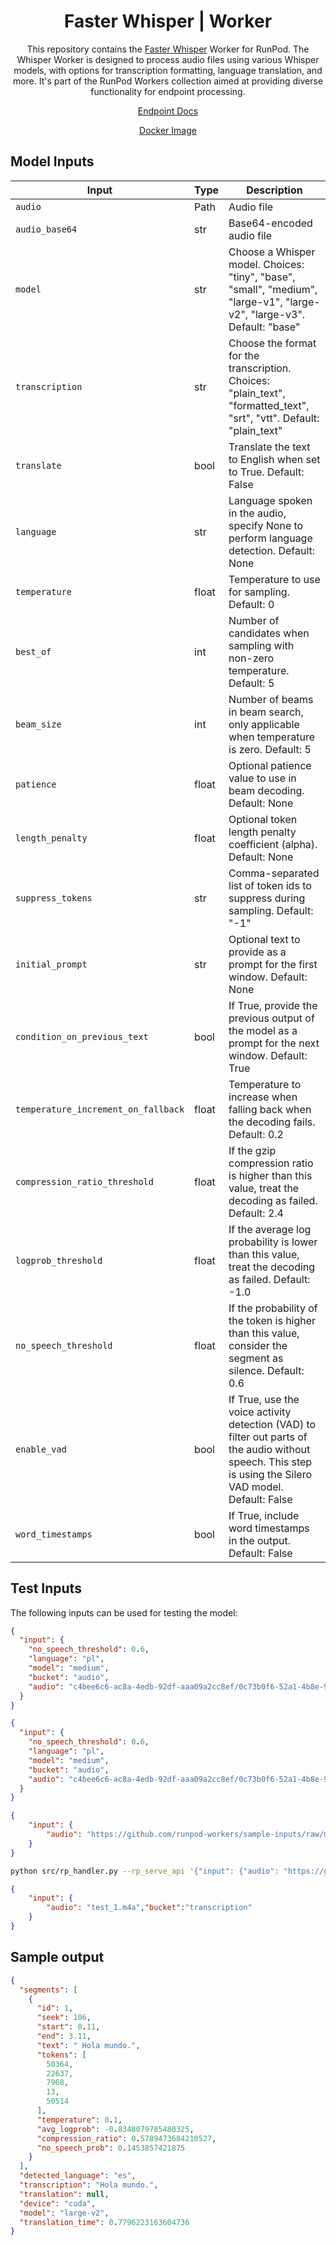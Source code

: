 <div align="center">

<h1>Faster Whisper | Worker</h1>

This repository contains the [Faster Whisper](https://github.com/guillaumekln/faster-whisper) Worker
for RunPod. The Whisper Worker is designed to process audio files using various Whisper models, with
options for transcription formatting, language translation, and more. It's part of the RunPod
Workers collection aimed at providing diverse functionality for endpoint processing.

[Endpoint Docs](https://docs.runpod.io/reference/faster-whisper)

[Docker Image](https://hub.docker.com/r/runpod/ai-api-faster-whisper)

</div>

## Model Inputs

| Input                               | Type  | Description                                                                                                                                              |
|-------------------------------------|-------|----------------------------------------------------------------------------------------------------------------------------------------------------------|
| `audio`                             | Path  | Audio file                                                                                                                                               |
| `audio_base64`                      | str   | Base64-encoded audio file                                                                                                                                |
| `model`                             | str   | Choose a Whisper model. Choices: "tiny", "base", "small", "medium", "large-v1", "large-v2", "large-v3". Default: "base"                                              |
| `transcription`                     | str   | Choose the format for the transcription. Choices: "plain_text", "formatted_text", "srt", "vtt". Default: "plain_text"                                    |
| `translate`                         | bool  | Translate the text to English when set to True. Default: False                                                                                           |
| `language`                          | str   | Language spoken in the audio, specify None to perform language detection. Default: None                                                                  |
| `temperature`                       | float | Temperature to use for sampling. Default: 0                                                                                                              |
| `best_of`                           | int   | Number of candidates when sampling with non-zero temperature. Default: 5                                                                                 |
| `beam_size`                         | int   | Number of beams in beam search, only applicable when temperature is zero. Default: 5                                                                     |
| `patience`                          | float | Optional patience value to use in beam decoding. Default: None                                                                                           |
| `length_penalty`                    | float | Optional token length penalty coefficient (alpha). Default: None                                                                                         |
| `suppress_tokens`                   | str   | Comma-separated list of token ids to suppress during sampling. Default: "-1"                                                                             |
| `initial_prompt`                    | str   | Optional text to provide as a prompt for the first window. Default: None                                                                                 |
| `condition_on_previous_text`        | bool  | If True, provide the previous output of the model as a prompt for the next window. Default: True                                                         |
| `temperature_increment_on_fallback` | float | Temperature to increase when falling back when the decoding fails. Default: 0.2                                                                          |
| `compression_ratio_threshold`       | float | If the gzip compression ratio is higher than this value, treat the decoding as failed. Default: 2.4                                                      |
| `logprob_threshold`                 | float | If the average log probability is lower than this value, treat the decoding as failed. Default: -1.0                                                     |
| `no_speech_threshold`               | float | If the probability of the token is higher than this value, consider the segment as silence. Default: 0.6                                                 |
| `enable_vad`                        | bool  | If True, use the voice activity detection (VAD) to filter out parts of the audio without speech. This step is using the Silero VAD model. Default: False |
| `word_timestamps`                   | bool  | If True, include word timestamps in the output. Default: False                                                                                           |

## Test Inputs

The following inputs can be used for testing the model:

```json
{
  "input": {
    "no_speech_threshold": 0.6,
    "language": "pl",
    "model": "medium",
    "bucket": "audio",
    "audio": "c4bee6c6-ac8a-4edb-92df-aaa09a2cc8ef/0c73b0f6-52a1-4b8e-9c28-9be02825d02c/a7fa203d-b8dc-4a34-8801-c4d072e7fa58/audio_1732185583197.m4a"
  }
}
```

```json
{
  "input": {
    "no_speech_threshold": 0.6,
    "language": "pl",
    "model": "medium",
    "bucket": "audio",
    "audio": "c4bee6c6-ac8a-4edb-92df-aaa09a2cc8ef/0c73b0f6-52a1-4b8e-9c28-9be02825d02c/a7fa203d-b8dc-4a34-8801-c4d072e7fa58/gettysburg(1).wav"
  }
}
```

```json
{
    "input": {
        "audio": "https://github.com/runpod-workers/sample-inputs/raw/main/audio/gettysburg.wav"
    }
}
```

```sh
python src/rp_handler.py --rp_serve_api '{"input": {"audio": "https://github.com/runpod-workers/sample-inputs/raw/main/audio/gettysburg.wav"}}'
```

```json
{
    "input": {
        "audio": "test_1.m4a","bucket":"transcription"
    }
}
```

## Sample output

```json
{
  "segments": [
    {
      "id": 1,
      "seek": 106,
      "start": 0.11,
      "end": 3.11,
      "text": " Hola mundo.",
      "tokens": [
        50364,
        22637,
        7968,
        13,
        50514
      ],
      "temperature": 0.1,
      "avg_logprob": -0.8348079785480325,
      "compression_ratio": 0.5789473684210527,
      "no_speech_prob": 0.1453857421875
    }
  ],
  "detected_language": "es",
  "transcription": "Hola mundo.",
  "translation": null,
  "device": "cuda",
  "model": "large-v2",
  "translation_time": 0.7796223163604736
}
```
